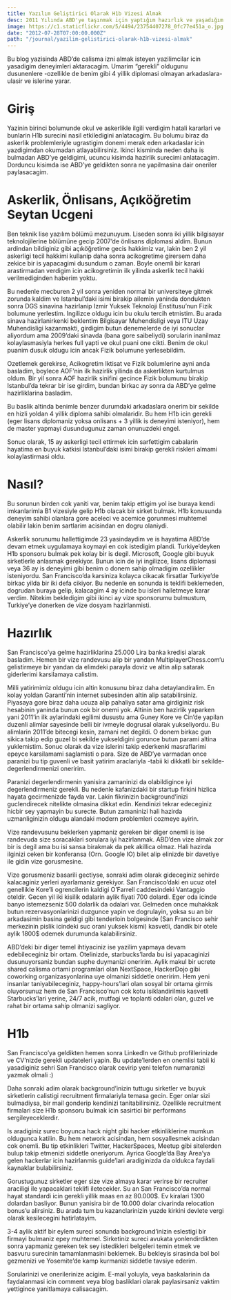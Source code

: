```yaml
---
title: Yazılım Geliştirici Olarak H1b Vizesi Almak
desc: 2011 Yılında ABD'ye taşınmak için yaptığım hazırlık ve yaşadığım deneyimi aktardığım yazı.
image: https://c1.staticflickr.com/5/4494/23754407278_0fc77e451a_o.jpg
date: "2012-07-28T07:00:00.000Z"
path: "/journal/yazilim-gelistirici-olarak-h1b-vizesi-almak"
---
```


Bu blog yazisinda ABD’de calisma izni almak isteyen yazilimcilar icin yasadigim deneyimleri aktaracagim. Umarim “gerekli” oldugunu dusunenlere -ozellikle de benim gibi 4 yillik diplomasi olmayan arkadaslara- ulasir ve islerine yarar.

# Giriş

Yazinin birinci bolumunde okul ve askerlikle ilgili verdigim hatali kararlari ve bunlarin H1b surecini nasil etkiledigini anlatacagim. Bu bolumu biraz da askerlik problemleriyle ugrastigim donemi merak eden arkadaslar icin yazdigimdan okumadan atlayabilirsiniz. Ikinci kisminda neden daha is bulmadan ABD’ye geldigimi, ucuncu kisimda hazirlik surecimi anlatacagim. Dorduncu kisimda ise ABD’ye geldikten sonra ne yapilmasina dair oneriler paylasacagim.

# Askerlik, Önlisans, Açıköğretim Seytan Ucgeni

Ben teknik lise yazılım bölümü mezunuyum. Liseden sonra iki yillik bilgisayar teknolojilerine bölümüne gecip 2007’de önlisans diplomasi aldim. Bunun ardindan bildiginiz gibi açıköğretime gecis hakkimiz var, lakin ben 2 yil askerligi tecil hakkimi kullanip daha sonra acikogretime girersem daha zekice bir is yapacagimi dusundum o zaman. Boyle onemli bir karari arastirmadan verdigim icin acikogretimin ilk yilinda askerlik tecil hakki verilmediginden haberim yoktu.

Bu nedenle mecburen 2 yil sonra yeniden normal bir universiteye gitmek zorunda kaldim ve Istanbul’daki isimi birakip ailemin yaninda dondukten sonra DGS sinavina hazirlanip Izmir Yuksek Teknoloji Enstitusu’nun Fizik bolumune yerlestim. Ingilizce oldugu icin bu okulu tercih etmistim. Bu arada sinava hazirlanirkenki beklentim Bilgisayar Muhendisligi veya ITU Uzay Muhendisligi kazanmakti, girdigim butun denemelerde de iyi sonuclar aliyordum ama 2009’daki sinavda (bana gore saibeliydi) sorularin inanilmaz kolaylasmasiyla herkes full yapti ve okul puani one cikti. Benim de okul puanim dusuk oldugu icin ancak Fizik bolumune yerlesebildim.

Ozetlemek gerekirse, Acikogretim Iktisat ve Fizik bolumlerine ayni anda basladim, boylece AOF’nin ilk hazirlik yilinda da askerlikten kurtulmus oldum. Bir yil sonra AOF hazirlik sinifini gecince Fizik bolumunu birakip Istanbul’da tekrar bir ise girdim, bundan birkac ay sonra da ABD’ye gelme hazirliklarina basladim.

Bu baslik altinda benimle benzer durumdaki arkadaslara onerim bir sekilde en hizli yoldan 4 yillik diploma sahibi olmalaridir. Bu hem H1b icin gerekli (eger lisans diplomaniz yoksa onlisans + 3 yillik is deneyimi isteniyor), hem de master yapmayi dusundugunuz zaman onunuzdeki engel.

Sonuc olarak, 15 ay askerligi tecil ettirmek icin sarfettigim cabalarin hayatima en buyuk katkisi Istanbul’daki isimi birakip gerekli riskleri almami kolaylastirmasi oldu.

# Nasıl?

Bu sorunun birden cok yaniti var, benim takip ettigim yol ise buraya kendi imkanlarimla B1 vizesiyle gelip H1b olacak bir sirket bulmak. H1b konusunda deneyim sahibi olanlara gore aceleci ve acemice gorunmesi muhtemel olabilir lakin benim sartlarim acisindan en dogru olaniydi.

Askerlik sorunumu hallettigimde 23 yasindaydim ve is hayatima ABD’de devam etmek uygulamaya koymayi en cok istedigim plandi. Turkiye’deyken H1b sponsoru bulmak pek kolay bir is degil. Microsoft, Google gibi buyuk sirketlerle anlasmak gerekiyor. Bunun icin de iyi ingilizce, lisans diplomasi veya 36 ay is deneyimi gibi benim o donem sahip olmadigim ozellikler isteniyordu. San Francisco’da karsiniza kolayca cikacak firsatlar Turkiye’de birkac yilda bir iki defa cikiyor. Bu nedenle en sonunda is teklifi beklemeden, dogrudan buraya gelip, kalacagim 4 ay icinde bu isleri halletmeye karar verdim. Nitekim bekledigim gibi ikinci ay vize sponsorumu bulmustum, Turkiye’ye donerken de vize dosyam hazirlanmisti.

# Hazırlık

San Francisco’ya gelme hazirliklarina 25.000 Lira banka kredisi alarak basladim. Hemen bir vize randevusu alip bir yandan MultiplayerChess.com‘u gelistirmeye bir yandan da elimdeki parayla doviz ve altin alip satarak giderlerimi karsilamaya calistim.

Milli yatirimimiz oldugu icin altin konusunu biraz daha detaylandiralim. En kolay yoldan Garanti’nin internet subesinden altin alip satabilirsiniz. Piyasaya gore biraz daha ucuza alip pahaliya satar ama girdiginiz risk hesabinin yaninda bunun cok bir onemi yok. Altinin ben hazirlik yaparken yani 2011’in ilk aylarindaki egilimi dusustu ama Guney Kore ve Cin’de yapilan duzenli alimlar sayesinde belli bir ivmeyle dogrusal olarak yukseliyordu. Bu alimlarin 2011’de bitecegi kesin, zamani net degildi. O donem birkac gun sikica takip edip guzel bi sekilde yukseldigini gorunce butun parami altina yuklemistim. Sonuc olarak da vize islerini takip ederkenki masraflarimi epeyce karsilamami saglamisti o para. Size de ABD’ye varmadan once paranizi bu tip guvenli ve basit yatirim araclariyla -tabii ki dikkatli bir sekilde- degerlendirmenizi oneririm.

Paranizi degerlendirmenin yanisira zamaninizi da olabildigince iyi degerlendirmeniz gerekli. Bu nedenle kafanizdaki bir startup firkini hizlica hayata gecirmenizde fayda var. Lakin fikrinizin background’inizi guclendirecek nitelikte olmasina dikkat edin. Kendinizi tekrar edeceginiz hicbir sey yapmayin bu surecte. Butun zamaninizi hali hazirda uzmanliginizin oldugu alandaki modern problemleri cozmeye ayirin.

Vize randevusunu beklerken yapmaniz gereken bir diger onemli is ise randevuda size soracaklari sorulara iyi hazirlanmak. ABD’den vize almak zor bir is degil ama bu isi sansa birakmak da pek akillica olmaz. Hali hazirda ilginizi ceken bir konferansa (Orn. Google IO) bilet alip elinizde bir davetiye ile gidin vize gorusmesine.

Vize gorusmeniz basarili gectiyse, sonraki adim olarak gideceginiz sehirde kalacaginiz yerleri ayarlamaniz gerekiyor. San Francisco’daki en ucuz otel genellikle Kore’li ogrencilerin kaldigi O’Farrell caddesindeki Vantaggio oteldir. Gecen yil iki kisilik odalarin aylik fiyati 700 dolardi. Eger oda icinde banyo istemezseniz 500 dolarlik da odalari var. Gelmeden once muhakkak butun rezervasyonlarinizi duzgunce yapin ve dogrulayin, yoksa su an bir arkadasimin basina geldigi gibi tenderloin bolgesinde (San Francisco sehir merkezinin pislik icindeki suc orani yuksek kismi) kasvetli, dandik bir otele aylik 1800$ odemek durumunda kalabilirsiniz.

ABD’deki bir diger temel ihtiyaciniz ise yazilim yapmaya devam edebileceginiz bir ortam. Otelinizde, starbucks’larda bu isi yapacaginizi dusunuyorsaniz bundan suphe duymanizi oneririm. Aylik makul bir ucrete shared calisma ortami programlari olan NextSpace, HackerDojo gibi coworking organizasyonlarina uye olmanizi siddetle oneririm. Hem yeni insanlar taniyabileceginiz, happy-hours’lari olan sosyal bir ortama girmis oluyorsunuz hem de San Francisco’nun cok kotu isiklandirilmis kasvetli Starbucks’lari yerine, 24/7 acik, mutfagi ve toplanti odalari olan, guzel ve rahat bir ortama sahip olmanizi sagliyor.

# H1b

San Francisco’ya geldikten hemen sonra LinkedIn ve Github profillerinizde ve CV’nizde gerekli updateleri yapin. Bu update’lerden en onemlisi tabii ki yasadiginiz sehri San Francisco olarak cevirip yeni telefon numaranizi yazmak olmali :)

Daha sonraki adim olarak background’inizin tuttugu sirketler ve buyuk sirketlerin calistigi recruitment firmalariyla temasa gecin. Eger onlar sizi bulmadiysa, bir mail gonderip kendinizi tanitabilirsiniz. Ozellikle recruitment firmalari size H1b sponsoru bulmak icin sasirtici bir performans sergileyeceklerdir.

Is aradiginiz surec boyunca hack night gibi hacker etkinliklerine mumkun oldugunca katilin. Bu hem network acisindan, hem sosyallesmek acisindan cok onemli. Bu tip etkinlikleri Twitter, HackerSpaces, Meetup gibi sitelerden bulup takip etmenizi siddetle oneriyorum. Ayrica Google’da Bay Area’ya gelen hackerlar icin hazirlanmis guide’lari aradiginizda da oldukca faydali kaynaklar bulabilirsiniz.

Gorustugunuz sirketler eger size vize almaya karar verirse bir recruiter araciligi ile yapacaklari teklifi iletecekler. Su an San Francisco’da normal hayat standardi icin gerekli yillik maas en az 80.000$. Ev kiralari 1300 dolardan basliyor. Bunun yanisira bir de 10.000 dolar civarinda relocation bonus’u alirsiniz. Bu arada tum bu kazanclarinizin yuzde kirkini devlete vergi olarak kesilecegini hatirlatayim.

3-4 aylik aktif bir eylem sureci sonunda background’inizin eslestigi bir firmayi bulmaniz epey muhtemel. Sirketiniz sureci avukata yonlendirdikten sonra yapmaniz gereken tek sey istedikleri belgeleri temin etmek ve basvuru surecinin tamamlanmasini beklemek. Bu bekleyis sirasinda bol bol gezmenizi ve Yosemite’de kamp kurmanizi siddetle tavsiye ederim.

Sorularinizi ve onerilerinize acigim. E-mail yoluyla, veya baskalarinin da faydalanmasi icin comment veya blog basliklari olarak paylasirsaniz vaktim yettigince yanitlamaya calisacagim.
